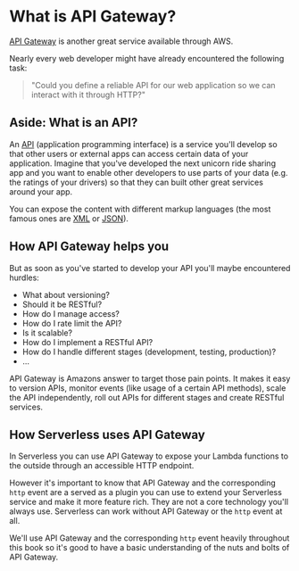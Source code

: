 # What is API Gateway?

[API Gateway](https://aws.amazon.com/api-gateway/) is another great service available through AWS.

Nearly every web developer might have already encountered the following task:

> "Could you define a reliable API for our web application so we can interact with it through HTTP?"

## Aside: What is an API?

An [API](https://en.wikipedia.org/wiki/Application_programming_interface) (application programming interface) is a service you'll develop so that other users or external apps can access certain data of your application. Imagine that you've developed the next unicorn ride sharing app and you want to enable other developers to use parts of your data (e.g. the ratings of your drivers) so that they can built other great services around your app.

You can expose the content with different markup languages (the most famous ones are [XML](https://en.wikipedia.org/wiki/XML) or [JSON](https://en.wikipedia.org/wiki/JSON)).

## How API Gateway helps you

But as soon as you've started to develop your API you'll maybe encountered hurdles:

- What about versioning?
- Should it be RESTful?
- How do I manage access?
- How do I rate limit the API?
- Is it scalable?
- How do I implement a RESTful API?
- How do I handle different stages (development, testing, production)?
- ...

API Gateway is Amazons answer to target those pain points. It makes it easy to version APIs, monitor events (like usage of a certain API methods), scale the API independently, roll out APIs for different stages and create RESTful services.

## How Serverless uses API Gateway

In Serverless you can use API Gateway to expose your Lambda functions to the outside through an accessible HTTP endpoint.

However it's important to know that API Gateway and the corresponding `http` event are a served as a plugin you can use to extend your Serverless service and make it more feature rich. They are not a core technology you'll always use. Serverless can work without API Gateway or the `http` event at all.

We'll use API Gateway and the corresponding `http` event heavily throughout this book so it's good to have a basic understanding of the nuts and bolts of API Gateway.

